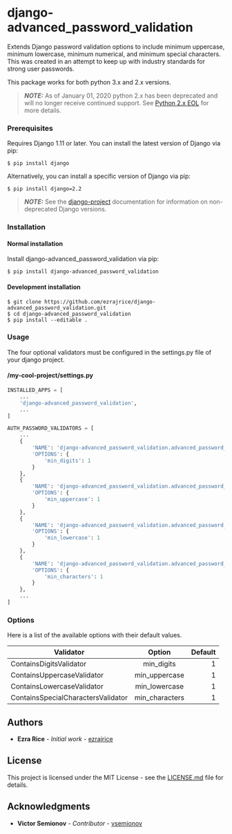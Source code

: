 # django-advanced_password_validation

Extends Django password validation options to include minimum uppercase, minimum lowercase, minimum numerical, and minimum special characters. This was created in an attempt to keep up with industry standards for strong user passwords.

This package works for both python 3.x and 2.x versions.

> **_NOTE:_** As of January 01, 2020 python 2.x has been deprecated and will no longer receive continued support. See [Python 2.x EOL](https://www.python.org/doc/sunset-python-2/) for more details.

### Prerequisites

Requires Django 1.11 or later.
You can install the latest version of Django via pip:

```
$ pip install django
```

Alternatively, you can install a specific version of Django via pip:

```
$ pip install django=2.2
```

> **_NOTE:_**  See the [django-project](https://docs.djangoproject.com) documentation for information on non-deprecated Django versions.

### Installation

#### Normal installation

Install django-advanced_password_validation via pip:

```
$ pip install django-advanced_password_validation
```

#### Development installation

```
$ git clone https://github.com/ezrajrice/django-advanced_password_validation.git
$ cd django-advanced_password_validation
$ pip install --editable .
```

### Usage

The four optional validators must be configured in the settings.py file of your django project.

#### /my-cool-project/settings.py

```python
INSTALLED_APPS = [
    ...
    'django-advanced_password_validation',
    ...
]

AUTH_PASSWORD_VALIDATORS = [
    ...
    {
        'NAME': 'django-advanced_password_validation.advanced_password_validation.ContainsDigitsValidator',
        'OPTIONS': {
            'min_digits': 1
        }
    },
    {
        'NAME': 'django-advanced_password_validation.advanced_password_validation.ContainsUppercaseValidator',
        'OPTIONS': {
            'min_uppercase': 1
        }
    },
    {
        'NAME': 'django-advanced_password_validation.advanced_password_validation.ContainsLowercaseValidator',
        'OPTIONS': {
            'min_lowercase': 1
        }
    },
    {
        'NAME': 'django-advanced_password_validation.advanced_password_validation.ContainsSpecialCharactersValidator',
        'OPTIONS': {
            'min_characters': 1
        }
    },
    ...
]
```

### Options

Here is a list of the available options with their default values.

| Validator | Option | Default |
| --- |:---:| ---:|
| ContainsDigitsValidator | min_digits | 1 |
| ContainsUppercaseValidator | min_uppercase | 1 |
| ContainsLowercaseValidator | min_lowercase | 1 |
| ContainsSpecialCharactersValidator | min_characters | 1 |

## Authors

* **Ezra Rice** - *Initial work* - [ezrajrice](https://github.com/ezrajrice)

## License

This project is licensed under the MIT License - see the [LICENSE.md](LICENSE.md) file for details.

## Acknowledgments

* **Victor Semionov** - *Contributor* - [vsemionov](https://github.com/vsemionov)
